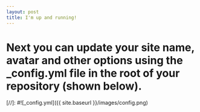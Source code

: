 ```yaml
---
layout: post
title: I'm up and running!
---
```


# Next you can update your site name, avatar and other options using the _config.yml file in the root of your repository (shown below).

[//]: #![_config.yml]({{ site.baseurl }}/images/config.png)

# 
